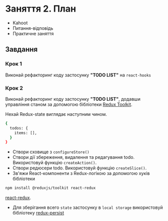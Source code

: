 # Заняття 2. План

- Kahoot
- Питання-відповідь
- Практичне заняття

## Завдання

### Крок 1

Виконай рефакторинг коду застосунку **"TODO LIST"** на `react-hooks`

### Крок 2

Виконай рефакторинг коду застосунку **"TODO LIST"**, додавши управління станом
за допомогою бібліотеки [Redux Toolkit](https://redux-toolkit.js.org/).

Нехай Redux-state виглядає наступним чином.

```bash
{
  todos: {
    items: [],
  }
}
```

- Створи сховище з `configureStore()`
- Створи дії збереження, видалення та редагування todo. Використовуй функцію
  `createAction()`.
- Створи редюсери todo. Використовуй функцію `createSlice()`.
- Зв'яжи React-компоненти з Redux-логікою за допомогою хуків бібліотеки

```bash
npm install @reduxjs/toolkit react-redux
```

[react-redux](https://react-redux.js.org/).

- Для зберігання всего `state` застосунку в `local storage` використовуй
  бібліотеку [redux-persist](https://github.com/rt2zz/redux-persist#basic-usage)
